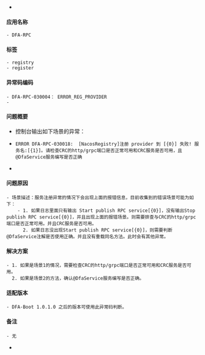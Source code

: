 -
#### 应用名称
	- DFA-RPC
#### 标签
	- registry
	- register
#### 异常码编码
	- DFA-RPC-030004： ERROR_REG_PROVIDER
	-
#### 问题概要
- 控制台输出如下场景的异常：
- ```
  ERROR DFA-RPC-030018:  [NacosRegistry]注册 provider 到 [{0}] 失败! 服务名:[{1}]。请检查CRC的http/grpc端口是否正常可用和CRC服务是否可用，且@DfaService服务编写是否正确
  ```
-
#### 问题原因
	- 场景描述：服务注册异常的情况下会出现上面的报错信息，目前收集到的错误场景可能为如下：
		- 1. 如果日志里面只有输出 Start publish RPC service[{0}]，没有输出Stop publish RPC service[{0}]，并且出现上面的报错场景。则需要排查与CRC的http/grpc端口是否正常可用。并且CRC服务是否可用。
		  2. 如果日志没出现Start publish RPC service[{0}]，则需要判断@DfaService注解是否使用正确。并且没有重载同名方法。此时会有其他异常。
#### 解决方案
	- 1. 如果是场景1的情况，需要检查CRC的http/grpc端口是否正常可用和CRC服务是否可用。
	  2. 如果是场景2的方法，确认@DfaService服务编写是否正确。
#### 适配版本
	- DFA-Boot 1.0.1.0 之后的版本可使用此异常码判断。
#### 备注
	- 无
-